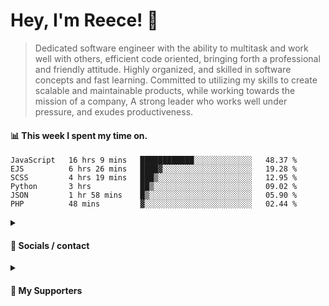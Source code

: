 # Hey, I'm Reece! 👋

> Dedicated software engineer with the ability to multitask and work well with others, efficient code oriented, bringing forth a professional and friendly attitude. Highly organized, and skilled in software concepts and fast learning. Committed to utilizing my skills to create scalable and maintainable products, while working towards the mission of a company, A strong leader who works well under pressure, and exudes productiveness.

#### 📊 This week I spent my time on.
<!--START_SECTION:waka-->

```text
JavaScript   16 hrs 9 mins   ████████████░░░░░░░░░░░░░   48.37 %
EJS          6 hrs 26 mins   ████▓░░░░░░░░░░░░░░░░░░░░   19.28 %
SCSS         4 hrs 19 mins   ███▒░░░░░░░░░░░░░░░░░░░░░   12.95 %
Python       3 hrs           ██▒░░░░░░░░░░░░░░░░░░░░░░   09.02 %
JSON         1 hr 58 mins    █▒░░░░░░░░░░░░░░░░░░░░░░░   05.90 %
PHP          48 mins         ▓░░░░░░░░░░░░░░░░░░░░░░░░   02.44 %
```

<!--END_SECTION:waka-->

<details> 
	<summary><h4>🔗 Socials / contact</h4></summary>
	<ul>
    		<li> <a href="https://www.linkedin.com/in/notreeceharris/">Linkedin</a> </li>
		<li> <a href="https://twitter.com/N0tReeceHarris">Twitter</a> </li>
		<li> <a href="https://gist.github.com/NotReeceHarris">Gist</a> </li>
		<li> <a href="mailto:reeceharris@email.com">Email</a> </li>
		<li> <a href="https://github.com/sponsors/NotReeceHarris">Sponsor Me</a> </li>
	</ul>
</details>

<details> 
	<summary><h4>💖 My Supporters</h4></summary>
	<ul>
    		<li> <a href="https://github.com/ImKyleJK">/ImKyleJK</a> </li>
	</ul>
</details>
